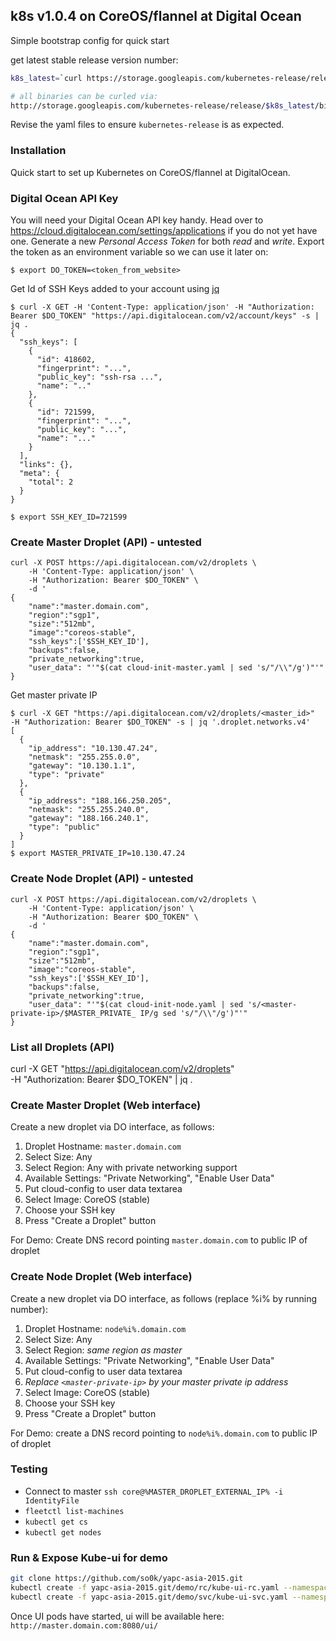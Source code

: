 ## k8s v1.0.4 on CoreOS/flannel at Digital Ocean

Simple bootstrap config for quick start

get latest stable release version number:

```bash
k8s_latest=`curl https://storage.googleapis.com/kubernetes-release/release/stable.txt -s`

# all binaries can be curled via:
http://storage.googleapis.com/kubernetes-release/release/$k8s_latest/bin/linux/amd64/<binary_name>
```

Revise the yaml files to ensure `kubernetes-release` is as expected.

### Installation
Quick start to set up Kubernetes on CoreOS/flannel at DigitalOcean.

### Digital Ocean API Key

You will need your Digital Ocean API key handy. Head over to https://cloud.digitalocean.com/settings/applications if you do not yet have one. Generate a new *Personal Access Token* for both *read* and *write*. Export the token as an environment variable so we can use it later on:

```console
$ export DO_TOKEN=<token_from_website>
```

Get Id of SSH Keys added to your account using [jq](https://stedolan.github.io/jq/)

```console
$ curl -X GET -H 'Content-Type: application/json' -H "Authorization: Bearer $DO_TOKEN" "https://api.digitalocean.com/v2/account/keys" -s | jq .
{
  "ssh_keys": [
    {
      "id": 418602,
      "fingerprint": "...",
      "public_key": "ssh-rsa ...",
      "name": ".."
    },
    {
      "id": 721599,
      "fingerprint": "...",
      "public_key": "...",
      "name": "..."
    }
  ],
  "links": {},
  "meta": {
    "total": 2
  }
}
```

```console
$ export SSH_KEY_ID=721599
```

### Create Master Droplet (API) - untested

  ```
  curl -X POST https://api.digitalocean.com/v2/droplets \
      -H 'Content-Type: application/json' \
      -H "Authorization: Bearer $DO_TOKEN" \
      -d '
  {
      "name":"master.domain.com",
      "region":"sgp1",
      "size":"512mb",
      "image":"coreos-stable",
      "ssh_keys":['$SSH_KEY_ID'],
      "backups":false,
      "private_networking":true,
      "user_data": "'"$(cat cloud-init-master.yaml | sed 's/"/\\"/g')"'"
  }
  ```

  Get master private IP

  ```console
  $ curl -X GET "https://api.digitalocean.com/v2/droplets/<master_id>"   -H "Authorization: Bearer $DO_TOKEN" -s | jq '.droplet.networks.v4'
  [
    {
      "ip_address": "10.130.47.24",
      "netmask": "255.255.0.0",
      "gateway": "10.130.1.1",
      "type": "private"
    },
    {
      "ip_address": "188.166.250.205",
      "netmask": "255.255.240.0",
      "gateway": "188.166.240.1",
      "type": "public"
    }
  ]
  $ export MASTER_PRIVATE_IP=10.130.47.24
  ```

### Create Node Droplet (API) - untested

  ```console
  curl -X POST https://api.digitalocean.com/v2/droplets \
      -H 'Content-Type: application/json' \
      -H "Authorization: Bearer $DO_TOKEN" \
      -d '
  {
      "name":"master.domain.com",
      "region":"sgp1",
      "size":"512mb",
      "image":"coreos-stable",
      "ssh_keys":['$SSH_KEY_ID'],
      "backups":false,
      "private_networking":true,
      "user_data": "'"$(cat cloud-init-node.yaml | sed 's/<master-private-ip>/$MASTER_PRIVATE_ IP/g sed 's/"/\\"/g')"'"
  }
  ```

### List all Droplets (API)

curl -X GET "https://api.digitalocean.com/v2/droplets" \
  -H "Authorization: Bearer $DO_TOKEN" | jq .


### Create Master Droplet (Web interface)

Create a new droplet via DO interface, as follows:
  1. Droplet Hostname: `master.domain.com`
  1. Select Size: Any
  1. Select Region: Any with private networking support
  1. Available Settings: "Private Networking", "Enable User Data"
  1. Put cloud-config to user data textarea
  1. Select Image: CoreOS (stable)
  1. Choose your SSH key
  1. Press "Create a Droplet" button

For Demo: Create DNS record pointing `master.domain.com` to public IP of droplet

### Create Node Droplet (Web interface)

Create a new droplet via DO interface, as follows (replace %i% by running number):
  1. Droplet Hostname: `node%i%.domain.com`
  1. Select Size: Any
  1. Select Region: *same region as master*
  1. Available Settings: "Private Networking", "Enable User Data"
  1. Put cloud-config to user data textarea
  1. *Replace `<master-private-ip>` by your master private ip address*
  1. Select Image: CoreOS (stable)
  1. Choose your SSH key
  1. Press "Create a Droplet" button

For Demo: create a DNS record pointing to `node%i%.domain.com` to public IP of droplet

### Testing

* Connect to master `ssh core@%MASTER_DROPLET_EXTERNAL_IP% -i IdentityFile`
* `fleetctl list-machines` 
* `kubectl get cs`
* `kubectl get nodes`

### Run & Expose Kube-ui for demo

```bash
git clone https://github.com/so0k/yapc-asia-2015.git
kubectl create -f yapc-asia-2015.git/demo/rc/kube-ui-rc.yaml --namespace=kube-system
kubectl create -f yapc-asia-2015.git/demo/svc/kube-ui-svc.yaml --namespace=kube-system
```

Once UI pods have started, ui will be available here: `http://master.domain.com:8080/ui/`

